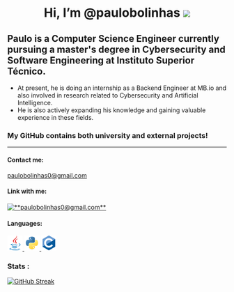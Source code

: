 <!--
**paulobolinhas/paulobolinhas** is a ✨ _special_ ✨ repository because its `README.md` (this file) appears on your GitHub profile.
-->

<h1 align="center">
  Hi, I’m @paulobolinhas
  <img src="https://media.giphy.com/media/hvRJCLFzcasrR4ia7z/giphy.gif" width="30px"/>
</h1>

<h2>Paulo is a Computer Science Engineer currently pursuing a master's degree in Cybersecurity and Software Engineering at Instituto Superior Técnico. </h2>

- At present, he is doing an internship as a Backend Engineer at MB.io and also involved in research related to Cybersecurity and Artificial Intelligence.
- He is also actively expanding his knowledge and gaining valuable experience in these fields.

<h3>My GitHub contains both university and external projects!</h3>

---

<h4 align="left">Contact me:</h4> 
<a href="paulobolinhas0@gmail.com">paulobolinhas0@gmail.com</a>

<h4 align="left">Link with me:</h4>
<p align="left">
<a href="https://www.linkedin.com/in/paulo-bolinhas-b47307235/" target="blank"><img align="center" src="https://raw.githubusercontent.com/rahuldkjain/github-profile-readme-generator/master/src/images/icons/Social/linked-in-alt.svg" alt="**paulobolinhas0@gmail.com**" height="30" width="40" /></a>
</p>

<h4 align="left">Languages:</h4>
<p align="left"> 
<a href="https://www.java.com" target="_blank" rel="noreferrer"> <img src="https://raw.githubusercontent.com/devicons/devicon/master/icons/java/java-original.svg" alt="java" width="35" height="35"/> </a> 
<a href="https://www.python.org" target="_blank" rel="noreferrer"> <img src="https://raw.githubusercontent.com/devicons/devicon/master/icons/python/python-original.svg" alt="python" width="35" height="35"/> </a>
<a href="https://www.cprogramming.com/" target="_blank" rel="noreferrer"> <img src="https://raw.githubusercontent.com/devicons/devicon/master/icons/c/c-original.svg" alt="c" width="35" height="35"/> </a> 
</p>

### Stats :

[![GitHub Streak](http://github-readme-streak-stats.herokuapp.com?user=paulobolinhas&theme=dark&background=000000)](https://git.io/streak-stats)

